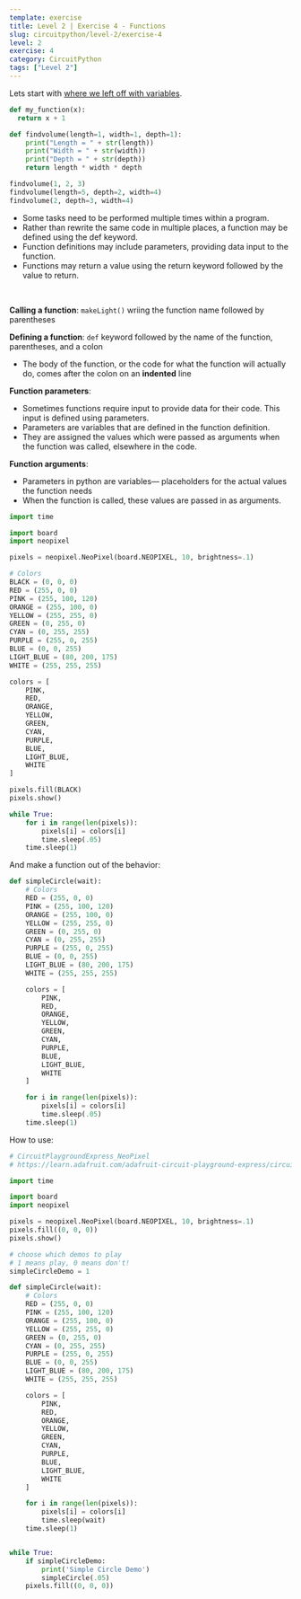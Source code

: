 ```yaml
---
template: exercise
title: Level 2 | Exercise 4 - Functions
slug: circuitpython/level-2/exercise-4
level: 2
exercise: 4
category: CircuitPython
tags: ["Level 2"]
---
```


Lets start with [where we left off with variables](../L2-E1).


```python
def my_function(x):
  return x + 1

def findvolume(length=1, width=1, depth=1):
    print("Length = " + str(length))
    print("Width = " + str(width))
    print("Depth = " + str(depth))
    return length * width * depth

findvolume(1, 2, 3)
findvolume(length=5, depth=2, width=4)
findvolume(2, depth=3, width=4)
```
* Some tasks need to be performed multiple times within a program.
* Rather than rewrite the same code in multiple places, a function may be defined using the def keyword.
* Function definitions may include parameters, providing data input to the function.
* Functions may return a value using the return keyword followed by the value to return.
<br>


**Calling a function**: `makeLight()` wriing the function name followed by parentheses

**Defining a function**: `def` keyword followed by the name of the function, parentheses, and a colon
* The body of the function, or the code for what the function will actually do, comes after the colon on an **indented** line

**Function parameters**:
* Sometimes functions require input to provide data for their code. This input is defined using parameters.
* Parameters are variables that are defined in the function definition.
* They are assigned the values which were passed as arguments when the function was called, elsewhere in the code.

**Function arguments**:
* Parameters in python are variables— placeholders for the actual values the function needs
* When the function is called, these values are passed in as arguments.

```python
import time

import board
import neopixel

pixels = neopixel.NeoPixel(board.NEOPIXEL, 10, brightness=.1)

# Colors
BLACK = (0, 0, 0)
RED = (255, 0, 0)
PINK = (255, 100, 120)
ORANGE = (255, 100, 0)
YELLOW = (255, 255, 0)
GREEN = (0, 255, 0)
CYAN = (0, 255, 255)
PURPLE = (255, 0, 255)
BLUE = (0, 0, 255)
LIGHT_BLUE = (80, 200, 175)
WHITE = (255, 255, 255)

colors = [
    PINK,
    RED,
    ORANGE,
    YELLOW,
    GREEN,
    CYAN,
    PURPLE,
    BLUE,
    LIGHT_BLUE,
    WHITE
]

pixels.fill(BLACK)
pixels.show()

while True:
    for i in range(len(pixels)):
        pixels[i] = colors[i]
        time.sleep(.05)
    time.sleep(1)

```

And make a function out of the behavior:

```python
def simpleCircle(wait):
    # Colors
    RED = (255, 0, 0)
    PINK = (255, 100, 120)
    ORANGE = (255, 100, 0)
    YELLOW = (255, 255, 0)
    GREEN = (0, 255, 0)
    CYAN = (0, 255, 255)
    PURPLE = (255, 0, 255)
    BLUE = (0, 0, 255)
    LIGHT_BLUE = (80, 200, 175)
    WHITE = (255, 255, 255)

    colors = [
        PINK,
        RED,
        ORANGE,
        YELLOW,
        GREEN,
        CYAN,
        PURPLE,
        BLUE,
        LIGHT_BLUE,
        WHITE
    ]

    for i in range(len(pixels)):
        pixels[i] = colors[i]
        time.sleep(.05)
    time.sleep(1)
```

How to use:
```python
# CircuitPlaygroundExpress_NeoPixel
# https://learn.adafruit.com/adafruit-circuit-playground-express/circuitpython-neopixel

import time

import board
import neopixel

pixels = neopixel.NeoPixel(board.NEOPIXEL, 10, brightness=.1)
pixels.fill((0, 0, 0))
pixels.show()

# choose which demos to play
# 1 means play, 0 means don't!
simpleCircleDemo = 1

def simpleCircle(wait):
    # Colors
    RED = (255, 0, 0)
    PINK = (255, 100, 120)
    ORANGE = (255, 100, 0)
    YELLOW = (255, 255, 0)
    GREEN = (0, 255, 0)
    CYAN = (0, 255, 255)
    PURPLE = (255, 0, 255)
    BLUE = (0, 0, 255)
    LIGHT_BLUE = (80, 200, 175)
    WHITE = (255, 255, 255)

    colors = [
        PINK,
        RED,
        ORANGE,
        YELLOW,
        GREEN,
        CYAN,
        PURPLE,
        BLUE,
        LIGHT_BLUE,
        WHITE
    ]

    for i in range(len(pixels)):
        pixels[i] = colors[i]
        time.sleep(wait)
    time.sleep(1)


while True:
    if simpleCircleDemo:
        print('Simple Circle Demo')
        simpleCircle(.05)
    pixels.fill((0, 0, 0))
```
